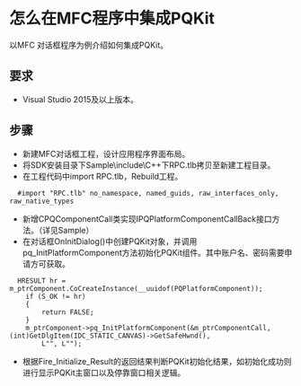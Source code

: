 # 怎么在MFC程序中集成PQKit
以MFC 对话框程序为例介绍如何集成PQKit。
## 要求
- Visual Studio 2015及以上版本。

## 步骤
- 新建MFC对话框工程，设计应用程序界面布局。
- 将SDK安装目录下Sample\include\C++下RPC.tlb拷贝至新建工程目录。
- 在工程代码中import RPC.tlb，Rebuild工程。
```
  #import "RPC.tlb" no_namespace, named_guids, raw_interfaces_only, raw_native_types
```
- 新增CPQComponentCall类实现IPQPlatformComponentCallBack接口方法。（详见Sample）
- 在对话框OnInitDialog()中创建PQKit对象，并调用pq_InitPlatformComponent方法初始化PQKit组件。其中账户名、密码需要申请方可获取。
```
  HRESULT hr = m_ptrComponent.CoCreateInstance(__uuidof(PQPlatformComponent));
	if (S_OK != hr)
	{
		return FALSE;
	}
	m_ptrComponent->pq_InitPlatformComponent(&m_ptrComponentCall,(int)GetDlgItem(IDC_STATIC_CANVAS)->GetSafeHwnd(), 
		L"", L"");
```
- 根据Fire_Initialize_Result的返回结果判断PQKit初始化结果，如初始化成功则进行显示PQKit主窗口以及停靠窗口相关逻辑。
